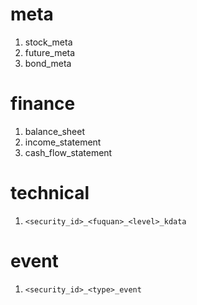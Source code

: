 # meta
1. stock_meta  
2. future_meta  
3. bond_meta  

# finance
1. balance_sheet  
2. income_statement  
3. cash_flow_statement  

# technical
1. `<security_id>_<fuquan>_<level>_kdata`  

# event
1. `<security_id>_<type>_event`  
